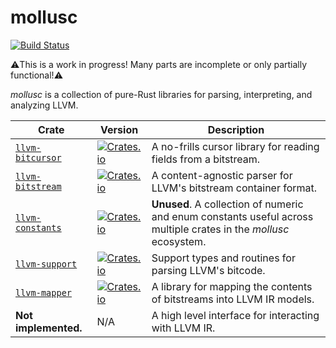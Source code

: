 mollusc
=======

[![Build Status](https://img.shields.io/github/workflow/status/woodruffw/mollusc/CI/main)](https://github.com/woodruffw/mollusc/actions?query=workflow%3ACI)

⚠️This is a work in progress! Many parts are incomplete or only partially functional!⚠️

*mollusc* is a collection of pure-Rust libraries for parsing, interpreting, and analyzing LLVM.

| Crate   | Version | Description |
| ------- | ------- | ----------- |
| [`llvm-bitcursor`](./llvm-bitcursor) | [![Crates.io](https://img.shields.io/crates/v/llvm-bitcursor)](https://crates.io/crates/llvm-bitcursor) | A no-frills cursor library for reading fields from a bitstream. |
| [`llvm-bitstream`](./llvm-bitstream) | [![Crates.io](https://img.shields.io/crates/v/llvm-bitstream)](https://crates.io/crates/llvm-bitstream) | A content-agnostic parser for LLVM's bitstream container format. |
| [`llvm-constants`](./llvm-constants) | [![Crates.io](https://img.shields.io/crates/v/llvm-constants)](https://crates.io/crates/llvm-constants) | **Unused**. A collection of numeric and enum constants useful across multiple crates in the *mollusc* ecosystem. |
| [`llvm-support`](./llvm-support) | [![Crates.io](https://img.shields.io/crates/v/llvm-support)](https://crates.io/crates/llvm-support) | Support types and routines for parsing LLVM's bitcode. |
| [`llvm-mapper`](./llvm-mapper) | [![Crates.io](https://img.shields.io/crates/v/llvm-mapper)](https://crates.io/crates/llvm-mapper) | A library for mapping the contents of bitstreams into LLVM IR models. |
| **Not implemented.** | N/A | A high level interface for interacting with LLVM IR. |
